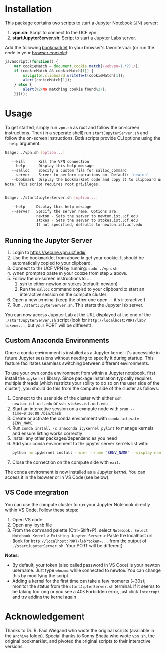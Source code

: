 # Installation
This package contains two scripts to start a Jupyter Notebook (JN) server:
1. **vpn.sh**: Script to connect to the UCF vpn.
1. **startJupyterServer.sh**: Script to start a Jupyter Labs server.

Add the following [bookmarklet](https://en.wikipedia.org/wiki/Bookmarklet) to your browser's favorites bar (or run the code in your [browser console](https://www.codecademy.com/article/running-javascript-in-the-browser-console)):
```js
javascript:(function() {  
    var cookieMatch = document.cookie.match(/webvpn=(.*?);/);  
    if (cookieMatch && cookieMatch[1]) {    
        navigator.clipboard.writeText(cookieMatch[1]);    
        alert(cookieMatch[1]);  
    } else {    
        alert(%27No matching cookie found%27);  
    }})();
```

# Usage

To get started, simply run `vpn.sh` as root and follow the on-screen instructions. 
Then (in a seperate shell) run `startJupyterServer.sh` and follow the on-screen instructions. 
Both scripts provide CLI options using the `--help` argument.

```sh
Usage: ./vpn.sh [option...]

   --kill      Kill the VPN connection
   --help      Display this help message
   --salloc    Specify a custom file for salloc_command
   --server    Server to perform operations on. Default: 'newton'
   --bookmark  Display the bookmarklet code and copy it to clipboard using xclip
Note: This script requires root privileges.


Usage: ./startJupyterServer.sh [option...]

   --help     Display this help message
   --server   Specify the server name. Options are:
              newton - Sets the server to newton.ist.ucf.edu
              stokes - Sets the server to stokes.ist.ucf.edu
              If not specified, defaults to newton.ist.ucf.edu

```

## Running the Jupyter Server

1. Login to https://secure.vpn.ucf.edu/ 
1. Use the bookmarklet from above to get your cookie. It should be automatically copied to your clipboard.
1. Connect to the UCF VPN by running: `sudo ./vpn.sh`
1. When prompted paste in your cookie from step 2 above.
1. Follow the on-screen instructions to ...
   1. ssh to either newton or stokes (default: newton)
   2. Run the `salloc` command copied to your clipboard to start an interactive session on the compute cluster
1. Open a new terminal (keep the other one open -- it's interactive!)
1. Run `./startJupyterServer.sh`. This starts the Jupyter lab server.

You can now access Jupyter Lab at the URL displayed at the end of the `./startJupyterServer.sh` script (look for `http://localhost:PORT/lab?token=...`, but your PORT will be different). 

## Custom Anaconda Environments
Once a conda environment is installed as a Jupyter kernel, it's accessible in future Jupyter sessions without needing to specify it during startup. This feature facilitates seamless switching between different environments.

To use your own conda environment from within a Jupyter notebook, first install the `ipykernel` library. Since package installation typically requires multiple threads (which restricts your ability to do so on the user side of the cluster), you should do this from the compute side of the cluster as follows:
1. Connect to the user side of the cluster with either `ssh newton.ist.ucf.edu` or `ssh stokes.ist.ucf.edu`
2. Start an interactive session on a compute node with `srun --time=0:30:00 /bin/bash`
3. Create or activate the conda environment with `conda activate $ENV_NAME`
4. Run `conda install -c anaconda ipykernel pylint` to manage kernels and ensure linting works correctly
6. Install any other packages/dependencies you need
7. Add your conda environment to the jupyter server kernels list with:
    ```sh
    python -m ipykernel install --user --name "$ENV_NAME" --display-name "Python ($ENV_NAME)"
    ```
8. Close the connection on the compute side with `exit`.

The conda environment is now installed as a Jupyter _kernel_. You can access it in the browser or in VS Code (see below).

## VS Code integration
You can use the compute cluster to run your Jupyter Notebook directly within VS Code. Follow these steps:
1. Open VS code
1. Open any ipynb file
1. From the command palette (Ctrl+Shift+P), select `Notebook: Select Notebook Kernel` > `Existing Jupyter Server` > Paste the localhost url (look for `http://localhost:PORT/lab?token=...` from the output of `./startJupyterServer.sh`. Your PORT will be different)

**Notes**:
- By default, your token (also called password in VS Code) is your newton username. Just type `whoami` while connected to newton. You can change this by modifying the script.
- Adding a kernel for the first time can take a few moments (~30s); monitor the status from the `startJupterServer.sh` terminal. If it seems to be taking too long or you see a 403 Forbidden error, just click `Interrupt` and try adding the kernel again

# Acknowledgement
Thanks to Dr. R. Paul Wiegand who wrote the original scripts (available in the `archive` folder). Special thanks to Sonny Bhatia who wrote `vpn.sh`, the original bookmarklet, and pivoted the original scripts to their interactive versions. 
